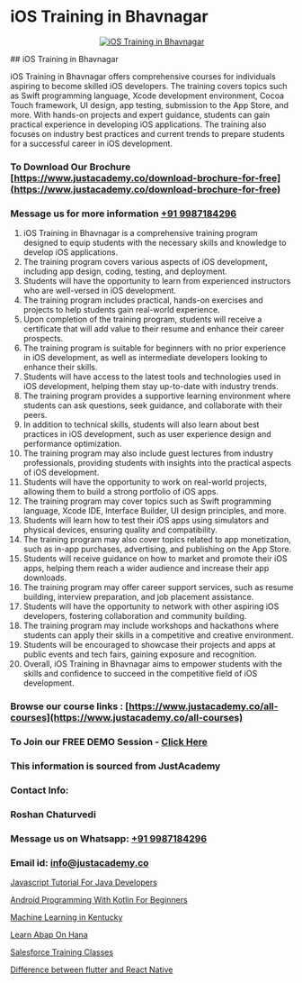 # iOS Training in Bhavnagar

<p align="center">
  <a href="https://justacademy.co/course-detail/ios-training">
    <img src="https://justacademy.co/storage2/course_image/1676636008_course_image.webp" alt="iOS Training in Bhavnagar">
  </a>
</p>
## iOS Training in Bhavnagar

iOS Training in Bhavnagar offers comprehensive courses for individuals aspiring to become skilled iOS developers. The training covers topics such as Swift programming language, Xcode development environment, Cocoa Touch framework, UI design, app testing, submission to the App Store, and more. With hands-on projects and expert guidance, students can gain practical experience in developing iOS applications. The training also focuses on industry best practices and current trends to prepare students for a successful career in iOS development.
### To Download Our Brochure [https://www.justacademy.co/download-brochure-for-free](https://www.justacademy.co/download-brochure-for-free)
### Message us for more information [+91 9987184296](https://api.whatsapp.com/send?phone=919987184296)
1) iOS Training in Bhavnagar is a comprehensive training program designed to equip students with the necessary skills and knowledge to develop iOS applications.
2) The training program covers various aspects of iOS development, including app design, coding, testing, and deployment.
3) Students will have the opportunity to learn from experienced instructors who are well-versed in iOS development.
4) The training program includes practical, hands-on exercises and projects to help students gain real-world experience.
5) Upon completion of the training program, students will receive a certificate that will add value to their resume and enhance their career prospects.
6) The training program is suitable for beginners with no prior experience in iOS development, as well as intermediate developers looking to enhance their skills.
7) Students will have access to the latest tools and technologies used in iOS development, helping them stay up-to-date with industry trends.
8) The training program provides a supportive learning environment where students can ask questions, seek guidance, and collaborate with their peers.
9) In addition to technical skills, students will also learn about best practices in iOS development, such as user experience design and performance optimization.
10) The training program may also include guest lectures from industry professionals, providing students with insights into the practical aspects of iOS development.
11) Students will have the opportunity to work on real-world projects, allowing them to build a strong portfolio of iOS apps.
12) The training program may cover topics such as Swift programming language, Xcode IDE, Interface Builder, UI design principles, and more.
13) Students will learn how to test their iOS apps using simulators and physical devices, ensuring quality and compatibility.
14) The training program may also cover topics related to app monetization, such as in-app purchases, advertising, and publishing on the App Store.
15) Students will receive guidance on how to market and promote their iOS apps, helping them reach a wider audience and increase their app downloads.
16) The training program may offer career support services, such as resume building, interview preparation, and job placement assistance.
17) Students will have the opportunity to network with other aspiring iOS developers, fostering collaboration and community building.
18) The training program may include workshops and hackathons where students can apply their skills in a competitive and creative environment.
19) Students will be encouraged to showcase their projects and apps at public events and tech fairs, gaining exposure and recognition.
20) Overall, iOS Training in Bhavnagar aims to empower students with the skills and confidence to succeed in the competitive field of iOS development.

### Browse our course links : [https://www.justacademy.co/all-courses](https://www.justacademy.co/all-courses) 
### To Join our FREE DEMO Session - [Click Here](https://www.justacademy.co/register-for-course-demo)


### This information is sourced from JustAcademy
### Contact Info:
### Roshan Chaturvedi
### Message us on Whatsapp: [+91 9987184296](https://api.whatsapp.com/send?phone=919987184296)
### Email id: [info@justacademy.co](mailto:info@justacademy.co)
                
[Javascript Tutorial For Java Developers](https://www.linkedin.com/pulse/javascript-tutorial-java-developers-justacademy-chennai-c3qwc?trackingId=KqnrH4MHGQl5wnAb2v9jag%3D%3D&lipi=urn%3Ali%3Apage%3Ad_flagship3_company_admin%3BjPw0ei4cQfe0InHd%2FK206Q%3D%3D)

[Android Programming With Kotlin For Beginners](https://www.linkedin.com/pulse/android-programming-kotlin-beginners-justacademy-beangaluru-rixqc/)

[Machine Learning in Kentucky](https://medium.com/@kamblerajas684/machine-learning-in-kentucky-e415be0f7997)

[Learn Abap On Hana](https://medium.com/@AkashSingh2052/learn-abap-on-hana-97cedaf586a4)

[Salesforce Training Classes](https://justacademyin.github.io/justacademy/salesforce-training-classes)

[Difference between flutter and React Native](https://justacademyin.github.io/justacademy/difference-between-flutter-and-react-native)


